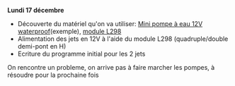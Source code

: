 <strong>Lundi 17 décembre</strong>
<ul>
  <li>Découverte du matériel qu'on va utiliser: <a href="https://www.banggood.com/DC12V-4_8W-Mini-DC-Brushless-Garden-Fountain-Pump-Hydrological-Cycle-Submersible-Water-Pump-p-1097508.html?rmmds=buy&cur_warehouse=CN">Mini pompe à eau 12V waterproof</a>(exemple), <a href="https://www.instructables.com/id/Arduino-Modules-L298N-Dual-H-Bridge-Motor-Controll/">module L298</a></li>
  <li>Alimentation des jets en 12V à l'aide du module L298 (quadruple/double demi-pont en H)</li>
  <li>Ecriture du programme initial pour les 2 jets</li>
</ul>

On rencontre un probleme, on arrive pas à faire marcher les pompes, à résoudre pour la prochaine fois
